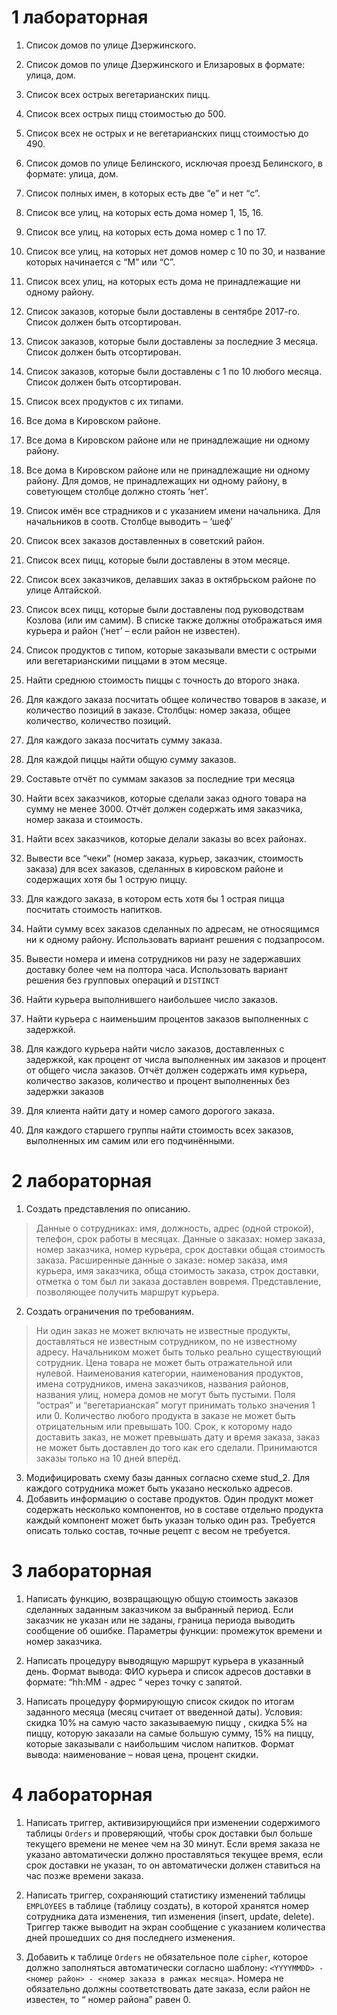 ﻿# 1 лабораторная

1.	Список домов по улице Дзержинского.
2.	Список домов по улице Дзержинского и  Елизаровых в формате: улица, дом.
3.	Cписок всех острых вегетарианских пицц.
4.	Список всех острых пицц стоимостью до 500.
5.	Список всех не острых и не вегетарианских пицц стоимостью до 490.

6.	Список домов по улице Белинского, исключая проезд Белинского, в формате: улица, дом.
7.	Список полных имен, в которых есть две “е” и нет “c”.

8.	Список все улиц, на которых есть дома номер 1, 15, 16. 
9.	Список все улиц, на которых есть дома номер с 1 по 17. 
10.	Список все улиц, на которых нет домов номер с 10 по 30, и название которых начинается с “М” или “C”. 

11.	Список всех улиц, на которых есть дома не принадлежащие ни одному району.

12.	Список заказов, которые были доставлены  в сентябре 2017-го. Список должен быть отсортирован. 
13.	Список заказов, которые были доставлены  за последние 3 месяца. Список должен быть отсортирован. 
14.	Список заказов, которые были доставлены с 1 по 10 любого месяца. Список должен быть отсортирован. 

15.	Список всех продуктов с их типами. 
16.	Все дома в Кировском районе. 
17.	Все дома в Кировском районе или не принадлежащие ни одному району. 
18.	Все дома в Кировском районе или не принадлежащие ни одному району. Для домов, не принадлежащих ни одному району, в советующем столбце должно стоять  ‘нет’.
19.	Список имён все страдников и с указанием имени начальника. Для начальников в соотв. Столбце выводить – ‘шеф’
20.	Список всех заказов доставленных в советский район.
21.	Список всех пицц, которые были доставлены в этом месяце. 
22.	Список всех заказчиков, делавших заказ в октябрьском районе по улице Алтайской.
23.	Список всех пицц, которые были доставлены под руководствам Козлова (или им самим). В списке также должны отображаться имя курьера и район (‘нет’ – если район не известен).
24.	Список продуктов с типом, которые заказывали вмести с острыми или вегетарианскими пиццами в этом месяце. 


25.	Найти среднюю стоимость пиццы с точность до второго знака. 
26.	Для каждого заказа посчитать общее количество товаров в заказе, и количество позиций в заказе. Столбцы: номер заказа, общее количество, количество позиций.
27.	Для каждого заказа посчитать сумму заказа.
28.	Для каждой пиццы найти общую сумму заказов. 
29.	Составьте отчёт по суммам заказов за последние три  месяца
30.	Найти всех заказчиков, которые сделали заказ одного  товара на сумму не менее 3000. Отчёт должен содержать имя заказчика, номер заказа и стоимость.
31.	Найти всех заказчиков, которые делали заказы во всех районах. 
32.	Вывести все “чеки” (номер заказа, курьер, заказчик, стоимость заказа) для всех заказов, сделанных в кировском районе и содержащих хотя бы 1 острую пиццу. 
33.	Для каждого заказа, в котором есть хотя бы 1 острая пицца  посчитать стоимость напитков.

34.	Найти сумму всех заказов сделанных по адресам, не относящимся ни к одному району. Использовать вариант решения с подзапросом.
35.	Вывести номера и имена сотрудников ни разу не задержавших доставку более чем на полтора часа. Использовать вариант решения без групповых операций и `DISTINCT`
36.	Найти курьера выполнившего наибольшее число заказов.
37.	Найти курьера с наименьшим процентов заказов выполненных с задержкой. 
38.	Для каждого курьера найти число заказов, доставленных с задержкой, как процент от числа выполненных им заказов и  процент от общего числа заказов. Отчёт должен содержать имя курьера, количество заказов, количество и процент выполненных без задержки заказов
39.	Для клиента найти дату и номер самого дорогого заказа.
40.	Для каждого старшего группы найти стоимость всех заказов, выполненных им самим или его подчинёнными. 


# 2 лабораторная

1.	Создать представления по описанию. 
  >	Данные о сотрудниках: имя, должность, адрес (одной строкой), телефон, срок работы в месяцах.
  >	Данные о заказах: номер заказа, номер заказчика, номер курьера, срок доставки общая стоимость заказа.
  >	Расширенные данные о заказе: номер заказа, имя курьера, имя заказчика, обща стоимость заказа, строк доставки, отметка о том был ли заказа доставлен вовремя. 
  >	Представление, позволяющее получить маршрут курьера. 
2.	Создать ограничения по требованиям. 
  >	Ни один заказ не может включать не известные продукты, доставляться не известным сотрудником, по не известному адресу. 
  >	Начальником может быть только реально существующий сотрудник. 
  >	Цена товара не может быть отражательной или нулевой. 
  >	Наименования категории, наименования продуктов,  имена сотрудников, имена заказчиков, названия районов, названия улиц, номера домов не могут быть пустыми. 
  >	Поля “острая” и “вегетарианская” могут принимать только значения 1 или 0.
  >	Количество любого продукта в заказе не может быть отрицательным или превышать 100.
  >	Срок, к которому надо доставить заказ,  не может превышать дату и время заказа, заказ не может быть доставлен  до того как его сделали.
  >	Принимаются заказы только на 10 дней вперёд.
3.	Модифицировать схему базы данных согласно схеме stud_2. Для каждого сотрудника может быть указано несколько адресов.
4.	Добавить информацию о составе продуктов. Один продукт может содержать несколько компонентов, но в составе отдельно продукта каждый компонент  может быть указан только один раз. Требуется описать только состав, точные рецепт с весом не требуется.


# 3 лабораторная

1. Написать функцию, возвращающую общую стоимость заказов сделанных заданным заказчиком за выбранный период.  Если заказчик не указан или  не заданы, граница периода выводить сообщение об ошибке. Параметры функции: промежуток времени и номер заказчика.

2. Написать процедуру выводящую маршрут курьера в указанный день. Формат вывода: ФИО курьера и список адресов доставки в формате: “hh:MM  - адрес “ через  точку с запятой. 

3. Написать процедуру формирующую список скидок по итогам заданного месяца (месяц считает от введенной даты). Условия:  скидка 10%  на самую часто заказываемую пиццу , скидка 5% на пиццу, которую заказали на самые большую сумму, 15% на пиццу, которые заказывали с  наибольшим числом напитков. Формат вывода: наименование – новая цена, процент скидки.


# 4 лабораторная

1. Написать триггер, активизирующийся при изменении  содержимого таблицы `Orders` и проверяющий, чтобы срок доставки был больше текущего времени не менее чем на 30 минут. Если время заказа не указано автоматически должно проставляться текущее время, если срок доставки не указан, то он автоматически должен ставиться на час позже времени заказа. 

2. Написать триггер, сохраняющий статистику изменений таблицы `EMPLOYEES` в таблице (таблицу создать), в которой хранятся номер сотрудника  дата изменения, тип изменения (insert, update, delete). Триггер также выводит на экран сообщение с указанием количества дней прошедших со дня последнего изменения.

3. Добавить к таблице `Orders` не обязательное поле `cipher`, которое должно заполняться автоматически согласно шаблону: `<YYYYMMDD> - <номер район> - <номер заказа в рамках месяца>`. Номера не обязательно должны соответствовать дате заказа, если район не известен, то “ номер района” равен 0. 
